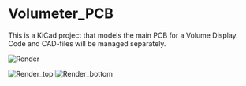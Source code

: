 # Volumeter_PCB

This is a KiCad project that models the main PCB for a Volume Display. Code and CAD-files will be managed separately.

![Render](/PCB/Volumeter.png)

![Render_top](/PCB/Volumeter_top.png)
![Render_bottom](/PCB/Volumeter_bottom.png)
